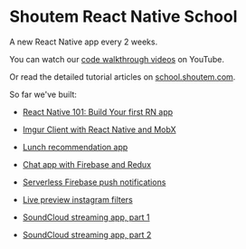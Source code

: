 
# Shoutem React Native School

A new React Native app every 2 weeks.

You can watch our
[code walkthrough videos](https://www.youtube.com/channel/UCrJs_gMaJZDqN6Wz76FQ35A)
on YouTube.

Or read the detailed tutorial articles on
[school.shoutem.com](https://school.shoutem.com/).

So far we've built:

 - [React Native 101: Build Your first RN app](https://school.shoutem.com/lectures/build-react-native-mobile-app-tutorial/)
 - [Imgur Client with React Native and MobX](https://school.shoutem.com/lectures/build-simple-imgur-client-react-native-mobx-tutorial/)

 - [Lunch recommendation app](https://school.shoutem.com/lectures/geolocation-app-react-native/)
 - [Chat app with Firebase and Redux](https://school.shoutem.com/lectures/chat-app-firebase-redux-react-native/)
 - [Serverless Firebase push notifications](https://school.shoutem.com/lectures/react-native-chat-app-serverless-firebase-push-notifications/)
 - [Live preview instagram filters](https://school.shoutem.com/lectures/react-native-camera-app-live-preview-saturation-brightness-filters/)
 - [SoundCloud streaming app, part 1](https://school.shoutem.com/lectures/build-react-native-music-app-tutorial-part1/)
 - [SoundCloud streaming app, part 2](https://school.shoutem.com/lectures/react-native-soundcloud-streaming-app-tutorial-part-2/)
